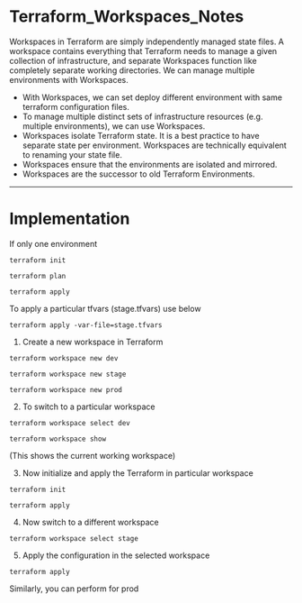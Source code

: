 # Terraform_Workspaces_Notes

Workspaces in Terraform are simply independently managed state files. A workspace contains everything that Terraform needs to manage a given collection of infrastructure, and separate Workspaces function like completely separate working directories. We can manage multiple environments with Workspaces.

- With Workspaces, we can set deploy different environment with same terraform configuration files.
- To manage multiple distinct sets of infrastructure resources (e.g. multiple environments), we can use Workspaces.
- Workspaces isolate Terraform state. It is a best practice to have separate state per environment. Workspaces are technically equivalent to renaming your state file.
- Workspaces ensure that the environments are isolated and mirrored.
- Workspaces are the successor to old Terraform Environments.

---
# Implementation

If only one environment
```
terraform init   
```
```
terraform plan
```
```
terraform apply 
```
To apply a particular tfvars (stage.tfvars) use below
```
terraform apply -var-file=stage.tfvars
```

1. Create a new workspace in Terraform 
```
terraform workspace new dev
```
```
terraform workspace new stage
```
```
terraform workspace new prod
```


2. To switch to a particular workspace
```
terraform workspace select dev
```

```
terraform workspace show
```
(This shows the current working workspace)


3. Now initialize and apply the Terraform in particular workspace
```
terraform init 
```
```
terraform apply
```


4. Now switch to a different workspace
```
terraform workspace select stage
```


5. Apply the configuration in the selected workspace
```
terraform apply
```

Similarly, you can perform for prod
